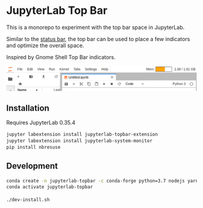 JupyterLab Top Bar
==================

This is a monorepo to experiment with the top bar space in JupyterLab.

Similar to the [status bar](https://github.com/jupyterlab/jupyterlab/tree/master/packages/statusbar-extension), the top bar can be used to place a few indicators and optimize the overall space.

Inspired by Gnome Shell Top Bar indicators.

![screenshot](./doc/screenshot.png)

## Installation

Requires JupyterLab 0.35.4

```bash
jupyter labextension install jupyterlab-topbar-extension
jupyter labextension install jupyterlab-system-monitor
pip install nbresuse
```

## Development

```bash
conda create -n jupyterlab-topbar -c conda-forge python=3.7 nodejs yarn jupyterlab
conda activate jupyterlab-topbar

./dev-install.sh
```

